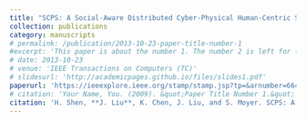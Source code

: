 ```yaml
---
title: "SCPS: A Social-Aware Distributed Cyber-Physical Human-Centric Search Engine"
collection: publications
category: manuscripts
# permalink: /publication/2013-10-23-paper-title-number-1
#excerpt: 'This paper is about the number 1. The number 2 is left for future work.'
# date: 2013-10-23
# venue: 'IEEE Transactions on Computers (TC)'
# slidesurl: 'http://academicpages.github.io/files/slides1.pdf'
paperurl: 'https://ieeexplore.ieee.org/stamp/stamp.jsp?tp=&arnumber=6645370'
# citation: 'Your Name, You. (2009). &quot;Paper Title Number 1.&quot; <i>Journal 1</i>. 1(1).'
citation: 'H. Shen, **J. Liu**, K. Chen, J. Liu, and S. Moyer. SCPS: A Social-Aware Distributed Cyber-Physical Human-Centric Search Engine, ***IEEE Transactions on Computers (TC)***, 64(2):518-532, 2015.'
---
```

